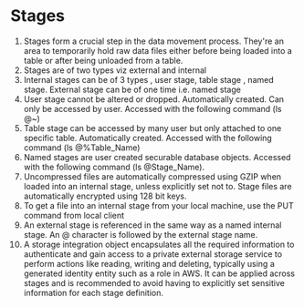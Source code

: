 # Stages #

1. Stages form a crucial step in the data movement process. They're an area to temporarily hold raw data files either before being loaded into a table or after being unloaded from a table.
2. Stages are of two types viz external and internal
3. Internal stages can be of 3 types , user stage, table stage , named stage. External stage can be of one time i.e. named stage
4. User stage cannot be altered or dropped. Automatically created. Can only be accessed by user. Accessed with the following command (ls @~)
5. Table stage can be accessed by many user but only attached to one specific table. Automatically created. Accessed with the following command (ls @%Table_Name)
6. Named stages are user created securable database objects.  Accessed with the following command (ls @Stage_Name). 
7. Uncompressed files are automatically compressed using GZIP when loaded into an internal stage, unless explicitly set not to. Stage files are automatically encrypted using 128 bit keys.
8. To get a file into an internal stage from your local machine, use the PUT command from local client
9. An external stage is referenced in the same way as a named internal stage. An @ character is followed by the external stage name.
10. A storage integration object encapsulates all the required information to authenticate and gain access to a private external storage service to perform actions like reading, writing and deleting, typically using a generated identity entity such as a role in AWS. It can be applied across stages and is recommended to avoid having to explicitly set sensitive information for each stage definition.


